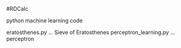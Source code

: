 #RDCalc

python machine learning code

eratosthenes.py ... Sieve of Eratosthenes
perceptron_learning.py ... perceptron